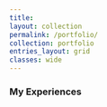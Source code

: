 ```yaml
---
title:
layout: collection
permalink: /portfolio/
collection: portfolio
entries_layout: grid
classes: wide
---
```


### My Experiences
